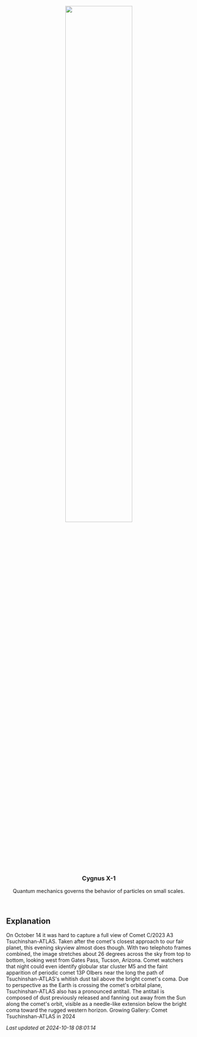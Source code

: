 <p align='center'>
    <img src='https://apod.nasa.gov/apod/image/2410/a3_20241014_s1200.jpg' width='60%' />
    <h3 align="center">Cygnus X-1</h3>
    <p align="center">Quantum mechanics governs the behavior of particles on small scales.</p>
</p>
<br/>

Explanation
--
On October 14 it was hard to capture a full view of Comet C/2023 A3 Tsuchinshan-ATLAS. Taken after the comet's closest approach to our fair planet, this evening skyview almost does though. With two telephoto frames combined, the image stretches about 26 degrees across the sky from top to bottom, looking west from Gates Pass, Tucson, Arizona. Comet watchers that night could even identify globular star cluster M5 and the faint apparition of periodic comet 13P Olbers near the long the path of Tsuchinshan-ATLAS's whitish dust tail above the bright comet's coma. Due to perspective as the Earth is crossing the comet's orbital plane, Tsuchinshan-ATLAS also has a pronounced antitail. The antitail is composed of dust previously released and fanning out away from the Sun along the comet's orbit, visible as a needle-like extension below the bright coma toward the rugged western horizon.   Growing Gallery: Comet Tsuchinshan-ATLAS in 2024


*Last updated at 2024-10-18 08:01:14*

